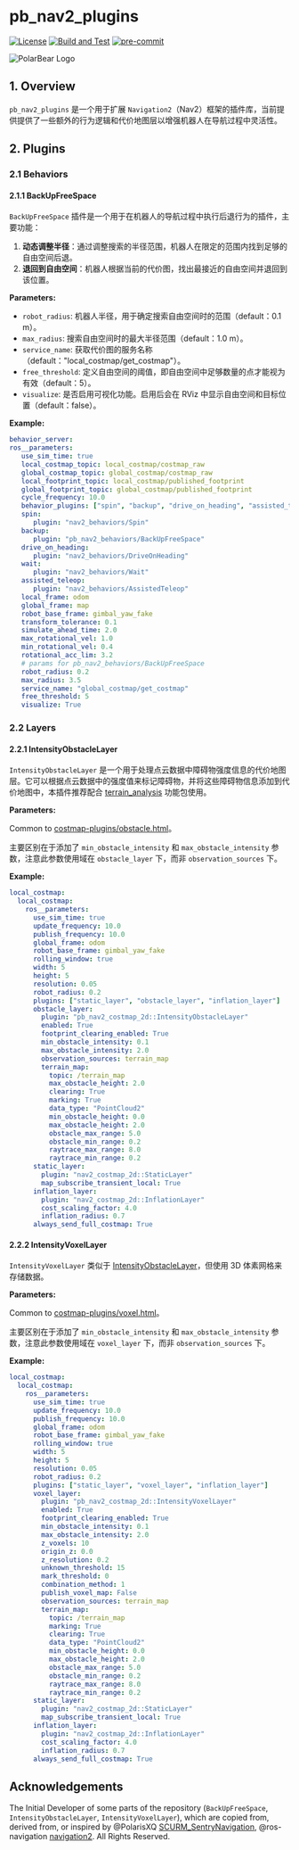# pb_nav2_plugins

[![License](https://img.shields.io/badge/License-Apache%202.0-blue.svg)](https://opensource.org/licenses/Apache-2.0)
[![Build and Test](https://github.com/SMBU-PolarBear-Robotics-Team/pb_nav2_plugins/actions/workflows/ci.yml/badge.svg)](https://github.com/SMBU-PolarBear-Robotics-Team/pb_nav2_plugins/actions/workflows/ci.yml)
[![pre-commit](https://img.shields.io/badge/pre--commit-enabled-brightgreen?logo=pre-commit)](https://github.com/pre-commit/pre-commit)

![PolarBear Logo](https://raw.githubusercontent.com/SMBU-PolarBear-Robotics-Team/.github/main/.docs/image/polarbear_logo_text.png)

## 1. Overview

`pb_nav2_plugins` 是一个用于扩展 `Navigation2`（Nav2）框架的插件库，当前提供提供了一些额外的行为逻辑和代价地图层以增强机器人在导航过程中灵活性。

## 2. Plugins

### 2.1 Behaviors

#### 2.1.1 BackUpFreeSpace

`BackUpFreeSpace` 插件是一个用于在机器人的导航过程中执行后退行为的插件，主要功能：

1. **动态调整半径**：通过调整搜索的半径范围，机器人在限定的范围内找到足够的自由空间后退。
2. **退回到自由空间**：机器人根据当前的代价图，找出最接近的自由空间并退回到该位置。

**Parameters:**

- `robot_radius`: 机器人半径，用于确定搜索自由空间时的范围（default：0.1 m）。
- `max_radius`: 搜索自由空间时的最大半径范围（default：1.0 m）。
- `service_name`: 获取代价图的服务名称（default："local_costmap/get_costmap"）。
- `free_threshold`: 定义自由空间的阈值，即自由空间中足够数量的点才能视为有效（default：5）。
- `visualize`: 是否启用可视化功能。启用后会在 RViz 中显示自由空间和目标位置（default：false）。

**Example:**

```yaml
behavior_server:
ros__parameters:
   use_sim_time: true
   local_costmap_topic: local_costmap/costmap_raw
   global_costmap_topic: global_costmap/costmap_raw
   local_footprint_topic: local_costmap/published_footprint
   global_footprint_topic: global_costmap/published_footprint
   cycle_frequency: 10.0
   behavior_plugins: ["spin", "backup", "drive_on_heading", "assisted_teleop", "wait"]
   spin:
      plugin: "nav2_behaviors/Spin"
   backup:
      plugin: "pb_nav2_behaviors/BackUpFreeSpace"
   drive_on_heading:
      plugin: "nav2_behaviors/DriveOnHeading"
   wait:
      plugin: "nav2_behaviors/Wait"
   assisted_teleop:
      plugin: "nav2_behaviors/AssistedTeleop"
   local_frame: odom
   global_frame: map
   robot_base_frame: gimbal_yaw_fake
   transform_tolerance: 0.1
   simulate_ahead_time: 2.0
   max_rotational_vel: 1.0
   min_rotational_vel: 0.4
   rotational_acc_lim: 3.2
   # params for pb_nav2_behaviors/BackUpFreeSpace
   robot_radius: 0.2
   max_radius: 3.5
   service_name: "global_costmap/get_costmap"
   free_threshold: 5
   visualize: True
```

### 2.2 Layers

#### 2.2.1 IntensityObstacleLayer

`IntensityObstacleLayer` 是一个用于处理点云数据中障碍物强度信息的代价地图层。它可以根据点云数据中的强度值来标记障碍物，并将这些障碍物信息添加到代价地图中，本插件推荐配合 [terrain_analysis](https://github.com/SMBU-PolarBear-Robotics-Team/terrain_analysis) 功能包使用。

**Parameters:**

Common to [costmap-plugins/obstacle.html](https://docs.nav2.org/configuration/packages/costmap-plugins/obstacle.html)。

主要区别在于添加了 `min_obstacle_intensity` 和 `max_obstacle_intensity` 参数，注意此参数使用域在 `obstacle_layer` 下，而非 `observation_sources` 下。

**Example:**

```yaml
local_costmap:
  local_costmap:
    ros__parameters:
      use_sim_time: true
      update_frequency: 10.0
      publish_frequency: 10.0
      global_frame: odom
      robot_base_frame: gimbal_yaw_fake
      rolling_window: true
      width: 5
      height: 5
      resolution: 0.05
      robot_radius: 0.2
      plugins: ["static_layer", "obstacle_layer", "inflation_layer"]
      obstacle_layer:
        plugin: "pb_nav2_costmap_2d::IntensityObstacleLayer"
        enabled: True
        footprint_clearing_enabled: True
        min_obstacle_intensity: 0.1
        max_obstacle_intensity: 2.0
        observation_sources: terrain_map
        terrain_map:
          topic: /terrain_map
          max_obstacle_height: 2.0
          clearing: True
          marking: True
          data_type: "PointCloud2"
          min_obstacle_height: 0.0
          max_obstacle_height: 2.0
          obstacle_max_range: 5.0
          obstacle_min_range: 0.2
          raytrace_max_range: 8.0
          raytrace_min_range: 0.2
      static_layer:
        plugin: "nav2_costmap_2d::StaticLayer"
        map_subscribe_transient_local: True
      inflation_layer:
        plugin: "nav2_costmap_2d::InflationLayer"
        cost_scaling_factor: 4.0
        inflation_radius: 0.7
      always_send_full_costmap: True
```

#### 2.2.2 IntensityVoxelLayer

`IntensityVoxelLayer` 类似于 [IntensityObstacleLayer](#221-intensityobstaclelayer)，但使用 3D 体素网格来存储数据。

**Parameters:**

Common to [costmap-plugins/voxel.html](https://docs.nav2.org/configuration/packages/costmap-plugins/voxel.html)。

主要区别在于添加了 `min_obstacle_intensity` 和 `max_obstacle_intensity` 参数，注意此参数使用域在 `voxel_layer` 下，而非 `observation_sources` 下。

**Example:**

```yaml
local_costmap:
  local_costmap:
    ros__parameters:
      use_sim_time: true
      update_frequency: 10.0
      publish_frequency: 10.0
      global_frame: odom
      robot_base_frame: gimbal_yaw_fake
      rolling_window: true
      width: 5
      height: 5
      resolution: 0.05
      robot_radius: 0.2
      plugins: ["static_layer", "voxel_layer", "inflation_layer"]
      voxel_layer:
        plugin: "pb_nav2_costmap_2d::IntensityVoxelLayer"
        enabled: True
        footprint_clearing_enabled: True
        min_obstacle_intensity: 0.1
        max_obstacle_intensity: 2.0
        z_voxels: 10
        origin_z: 0.0
        z_resolution: 0.2
        unknown_threshold: 15
        mark_threshold: 0
        combination_method: 1
        publish_voxel_map: False
        observation_sources: terrain_map
        terrain_map:
          topic: /terrain_map
          marking: True
          clearing: True
          data_type: "PointCloud2"
          min_obstacle_height: 0.0
          max_obstacle_height: 2.0
          obstacle_max_range: 5.0
          obstacle_min_range: 0.2
          raytrace_max_range: 8.0
          raytrace_min_range: 0.2
      static_layer:
        plugin: "nav2_costmap_2d::StaticLayer"
        map_subscribe_transient_local: True
      inflation_layer:
        plugin: "nav2_costmap_2d::InflationLayer"
        cost_scaling_factor: 4.0
        inflation_radius: 0.7
      always_send_full_costmap: True
```

## Acknowledgements

The Initial Developer of some parts of the repository (`BackUpFreeSpace`, `IntensityObstacleLayer`, `IntensityVoxelLayer`), which are copied from, derived from, or
inspired by @PolarisXQ [SCURM_SentryNavigation](https://github.com/PolarisXQ/SCURM_SentryNavigation/tree/master/nav2_plugins/behavior_ext_plugins), @ros-navigation [navigation2](https://github.com/ros-navigation).
All Rights Reserved.
